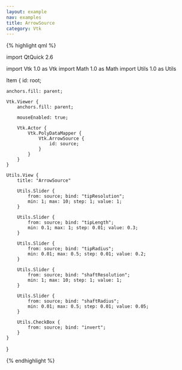 ```yaml
---
layout: example
nav: examples
title: ArrowSource
category: Vtk
---
```

{% highlight qml %}

import QtQuick 2.6

import Vtk 1.0 as Vtk
import Math 1.0 as Math
import Utils 1.0 as Utils

Item {
    id: root;

    anchors.fill: parent;

    Vtk.Viewer {
        anchors.fill: parent;

        mouseEnabled: true;

        Vtk.Actor {
            Vtk.PolyDataMapper {
                Vtk.ArrowSource {
                    id: source;
                }
            }
        }
    }

    Utils.View {
        title: "ArrowSource"

        Utils.Slider {
            from: source; bind: "tipResolution";
            min: 1; max: 10; step: 1; value: 1;
        }

        Utils.Slider {
            from: source; bind: "tipLength";
            min: 0.1; max: 1; step: 0.01; value: 0.3;
        }

        Utils.Slider {
            from: source; bind: "tipRadius";
            min: 0.01; max: 0.5; step: 0.01; value: 0.2;
        }

        Utils.Slider {
            from: source; bind: "shaftResolution";
            min: 1; max: 10; step: 1; value: 1;
        }

        Utils.Slider {
            from: source; bind: "shaftRadius";
            min: 0.01; max: 0.5; step: 0.01; value: 0.05;
        }

        Utils.CheckBox {
            from: source; bind: "invert";
        }
    }
}

{% endhighlight %}
